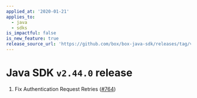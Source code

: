 ```yaml
---
applied_at: '2020-01-21'
applies_to:
  - java
  - sdks
is_impactful: false
is_new_feature: true
release_source_url: 'https://github.com/box/box-java-sdk/releases/tag/v2.44.0'
---
```


# Java SDK `v2.44.0` release

1. Fix Authentication Request Retries ([#764](https://github.com/box/box-java-sdk/pull/764))